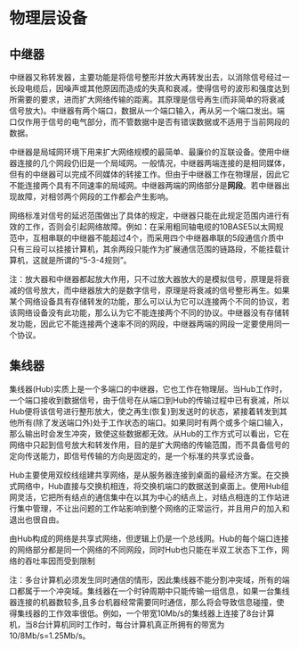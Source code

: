 # 物理层设备

## 中继器

中继器又称转发器，主要功能是将信号整形并放大再转发出去，以消除信号经过一长段电缆后，因噪声或其他原因而造成的失真和衰减，使得信号的波形和强度达到所需要的要求，进而扩大网络传输的距离。其原理是信号再生(而非简单的将衰减信号放大)。中继器有两个端口，数据从一个端口输入，再从另一个端口发出。端口仅作用于信号的电气部分，而不管数据中是否有错误数据或不适用于当前网段的数据。

中继器是局域网环境下用来扩大网络规模的最简单、最廉价的互联设备。使用中继器连接的几个网段仍旧是一个局域网。一般情况，中继器两端连接的是相同媒体，但有的中继器可以完成不同媒体的转接工作。但由于中继器工作在物理层，因此它不能连接两个具有不同速率的局域网。中继器两端的网络部分是**网段**。若中继器出现故障，对相邻两个网段的工作都会产生影响。

网络标准对信号的延迟范围做出了具体的规定，中继器只能在此规定范围内进行有效的工作，否则会引起网络故障。例如：在采用粗同轴电缆的10BASE5以太网规范中，互相串联的中继器不能超过4个，而采用四个中继器串联的5段通信介质中只有三段可以挂接计算机，其余两段只能作为扩展通信范围的链路段，不能挂载计算机，这就是所谓的“5-3-4规则”。

注：放大器和中继器都起放大作用，只不过放大器放大的是模拟信号，原理是将衰减的信号放大，而中继器放大的是数字信号，原理是将衰减的信号整形再生。如果某个网络设备具有存储转发的功能，那么可以认为它可以连接两个不同的协议，若该网络设备没有此功能，那么认为它不能连接两个不同的协议。中继器没有存储转发功能，因此它不能连接两个速率不同的网段，中继器两端的网段一定要使用同一个协议。


## 集线器

集线器(Hub)实质上是一个多端口的中继器，它也工作在物理层。当Hub工作时，一个端口接收到数据信号，由于信号在从端口到Hub的传输过程中已有衰减，所以Hub便将该信号进行整形放大，使之再生(恢复)到发送时的状态，紧接着转发到其他所有(除了发送端口外)处于工作状态的端口。如果同时有两个或多个端口输入，那么输出时会发生冲突，致使这些数据都无效。从Hub的工作方式可以看出，它在网络中只起到信号放大和转发作用，目的是扩大网络的传输范围，而不具备信号的定向传送能力，即信号传输的方向是固定的，是一个标准的共享式设备。

Hub主要使用双绞线组建共享网络，是从服务器连接到桌面的最经济方案。在交换式网络中，Hub直接与交换机相连，将交换机端口的数据送到桌面上。使用Hub组网灵活，它把所有结点的通信集中在以其为中心的结点上，对结点相连的工作站进行集中管理，不让出问题的工作站影响到整个网络的正常运行，并且用户的加入和退出也很自由。

由Hub构成的网络是共享式网络，但逻辑上仍是一个总线网。Hub的每个端口连接的网络部分都是同一个网络的不同网段，同时Hub也只能在半双工状态下工作，网络的吞吐率因而受到限制

注：多台计算机必须发生同时通信的情形，因此集线器不能分割冲突域，所有的端口都属于一个冲突域。集线器在一个时钟周期中只能传输一组信息，如果一台集线器连接的机器数较多,且多台机器经常需要同时通信，那么将会导致信息碰撞，使得集线器的工作效率很低。例如，一个带宽10Mb/s的集线器上连接了8台计算机，当8台计算机同时工作时，每台计算机真正所拥有的带宽为10/8Mb/s=1.25Mb/s。